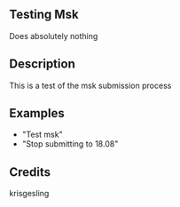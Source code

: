 ## Testing Msk
Does absolutely nothing

## Description
This is a test of the msk submission process

## Examples
 - "Test msk"
 - "Stop submitting to 18.08"


## Credits
krisgesling


